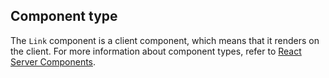 ## Component type

The `Link` component is a client component, which means that it renders on the client. For more information about component types, refer to [React Server Components](/custom-storefronts/hydrogen/framework/react-server-components).
